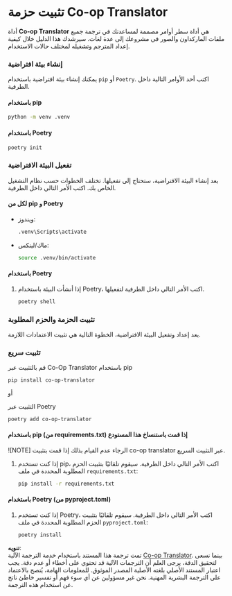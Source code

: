 <!--
CO_OP_TRANSLATOR_METADATA:
{
  "original_hash": "b6d85d887d2664539a438dae5d0dfa50",
  "translation_date": "2025-05-06T17:57:32+00:00",
  "source_file": "getting_started/command-line-guide/install-package.md",
  "language_code": "ar"
}
-->
# تثبيت حزمة Co-op Translator

أداة **Co-op Translator** هي أداة سطر أوامر مصممة لمساعدتك في ترجمة جميع ملفات الماركداون والصور في مشروعك إلى عدة لغات. سيرشدك هذا الدليل خلال كيفية إعداد المترجم وتشغيله لمختلف حالات الاستخدام.

### إنشاء بيئة افتراضية

يمكنك إنشاء بيئة افتراضية باستخدام `pip` أو `Poetry`. اكتب أحد الأوامر التالية داخل الطرفية.

#### باستخدام pip

```bash
python -m venv .venv
```

#### باستخدام Poetry

```bash
poetry init
```

### تفعيل البيئة الافتراضية

بعد إنشاء البيئة الافتراضية، ستحتاج إلى تفعيلها. تختلف الخطوات حسب نظام التشغيل الخاص بك. اكتب الأمر التالي داخل الطرفية.

#### لكل من pip و Poetry

- ويندوز:

    ```bash
    .venv\Scripts\activate
    ```

- ماك/لينكس:

    ```bash
    source .venv/bin/activate
    ```

#### باستخدام Poetry

1. إذا أنشأت البيئة باستخدام Poetry، اكتب الأمر التالي داخل الطرفية لتفعيلها.

    ```bash
    poetry shell
    ```

### تثبيت الحزمة والحزم المطلوبة

بعد إعداد وتفعيل البيئة الافتراضية، الخطوة التالية هي تثبيت الاعتمادات اللازمة.

### تثبيت سريع

قم بالتثبيت عبر Co-Op Translator باستخدام pip

```
pip install co-op-translator
```
أو

التثبيت عبر Poetry
```
poetry add co-op-translator
```

#### باستخدام pip (من requirements.txt) إذا قمت باستنساخ هذا المستودع

![NOTE] الرجاء عدم القيام بذلك إذا قمت بتثبيت co-op translator عبر التثبيت السريع.

1. إذا كنت تستخدم pip، اكتب الأمر التالي داخل الطرفية. سيقوم تلقائيًا بتثبيت الحزم المطلوبة المحددة في ملف `requirements.txt`:

    ```bash
    pip install -r requirements.txt
    ```

#### باستخدام Poetry (من pyproject.toml)

1. إذا كنت تستخدم Poetry، اكتب الأمر التالي داخل الطرفية. سيقوم تلقائيًا بتثبيت الحزم المطلوبة المحددة في ملف `pyproject.toml`:

    ```bash
    poetry install
    ```

**تنويه**:  
تمت ترجمة هذا المستند باستخدام خدمة الترجمة الآلية [Co-op Translator](https://github.com/Azure/co-op-translator). بينما نسعى لتحقيق الدقة، يرجى العلم أن الترجمات الآلية قد تحتوي على أخطاء أو عدم دقة. يجب اعتبار المستند الأصلي بلغته الأصلية المصدر الموثوق. للمعلومات الهامة، يُنصح بالاعتماد على الترجمة البشرية المهنية. نحن غير مسؤولين عن أي سوء فهم أو تفسير خاطئ ناتج عن استخدام هذه الترجمة.